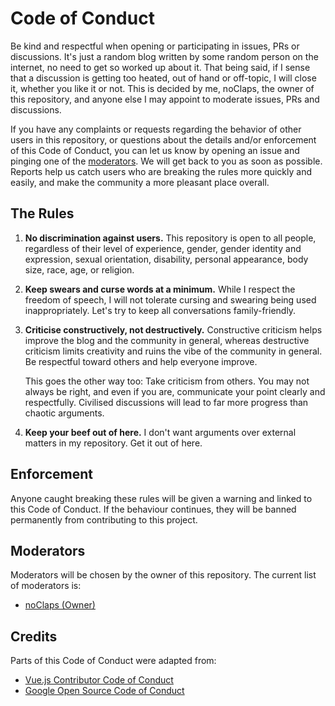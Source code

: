 # Code of Conduct

Be kind and respectful when opening or participating in issues, PRs or discussions. It's just a random blog written by some random person on the internet, no need to get so worked up about it. That being said, if I sense that a discussion is getting too heated, out of hand or off-topic, I will close it, whether you like it or not. This is decided by me, noClaps, the owner of this repository, and anyone else I may appoint to moderate issues, PRs and discussions.

If you have any complaints or requests regarding the behavior of other users in this repository, or questions about the details and/or enforcement of this Code of Conduct, you can let us know by opening an issue and pinging one of the [moderators](#moderators). We will get back to you as soon as possible. Reports help us catch users who are breaking the rules more quickly and easily, and make the community a more pleasant place overall.

## The Rules

1.  **No discrimination against users.** This repository is open to all people, regardless of their level of experience, gender, gender identity and expression, sexual orientation, disability, personal appearance, body size, race, age, or religion.
2.  **Keep swears and curse words at a minimum.** While I respect the freedom of speech, I will not tolerate cursing and swearing being used inappropriately. Let's try to keep all conversations family-friendly.
3.  **Criticise constructively, not destructively.** Constructive criticism helps improve the blog and the community in general, whereas destructive criticism limits creativity and ruins the vibe of the community in general. Be respectful toward others and help everyone improve.

    This goes the other way too: Take criticism from others. You may not always be right, and even if you are, communicate your point clearly and respectfully. Civilised discussions will lead to far more progress than chaotic arguments.
4.  **Keep your beef out of here.** I don't want arguments over external matters in my repository. Get it out of here.

## Enforcement

Anyone caught breaking these rules will be given a warning and linked to this Code of Conduct. If the behaviour continues, they will be banned permanently from contributing to this project.

## Moderators
Moderators will be chosen by the owner of this repository. The current list of moderators is:

- [noClaps (Owner)](https://github.io/noClaps)

## Credits

Parts of this Code of Conduct were adapted from:
- [Vue.js Contributor Code of Conduct](https://github.com/vuejs/vue/blob/main/.github/CODE_OF_CONDUCT.md)
- [Google Open Source Code of Conduct](https://opensource.google/documentation/reference/releasing/template/CODE_OF_CONDUCT)